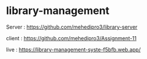 # library-management

Server : https://github.com/mehedipro3/library-server

client : https://github.com/mehedipro3/Assignment-11

live : https://library-management-syste-f5bfb.web.app/
